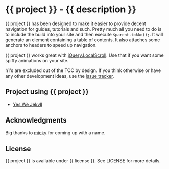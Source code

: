 # {{ project }} - {{ description }}

{{ project }} has been designed to make it easier to provide decent navigation for guides, tutorials and such. Pretty much all you need to do is to include the build into your site and then execute `$parent.tokko();`. It will generate an element containing a table of contents. It also attaches some anchors to headers to speed up navigation.

{{ project }} works great with [jQuery.LocalScroll](http://flesler.blogspot.fi/2007/10/jquerylocalscroll-10.html). Use that if you want some spiffy animations on your site.

h1's are excluded out of the TOC by design. If you think otherwise or have any other development ideas, use the [issue tracker](https://github.com/bebraw/jquery.tokko.js).

## Project using {{ project }}

* [Yes We Jekyll](http://yeswejekyll.com)

## Acknowledgments

Big thanks to [mieky](https://github.com/mieky) for coming up with a name.

## License

{{ project }} is available under {{ license }}. See LICENSE for more details.
